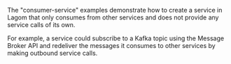 The "consumer-service" examples demonstrate how to create a service in Lagom that only consumes from other services and does not provide any service calls of its own.

For example, a service could subscribe to a Kafka topic using the Message Broker API and redeliver the messages it consumes to other services by making outbound service calls.
